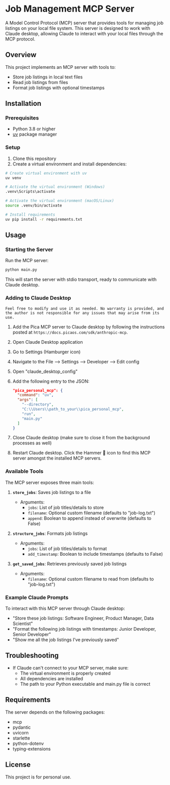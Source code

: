 # Job Management MCP Server

A Model Control Protocol (MCP) server that provides tools for managing job listings on your local file system. This server is designed to work with Claude desktop, allowing Claude to interact with your local files through the MCP protocol.

## Overview

This project implements an MCP server with tools to:

- Store job listings in local text files
- Read job listings from files
- Format job listings with optional timestamps

## Installation

### Prerequisites

- Python 3.8 or higher
- [uv](https://github.com/astral-sh/uv) package manager

### Setup

1. Clone this repository
2. Create a virtual environment and install dependencies:

```bash
# Create virtual environment with uv
uv venv

# Activate the virtual environment (Windows)
.venv\Scripts\activate

# Activate the virtual environment (macOS/Linux)
source .venv/bin/activate

# Install requirements
uv pip install -r requirements.txt
```

## Usage

### Starting the Server

Run the MCP server:

```bash
python main.py
```

This will start the server with stdio transport, ready to communicate with Claude desktop.

### Adding to Claude Desktop

    Feel free to modify and use it as needed. No warranty is provided, and the author is not responsible for any issues that may arise from its use.

1. Add the Pica MCP server to Claude desktop by following the instructions posted at `https://docs.picaos.com/sdk/anthropic-mcp`.

1. Open Claude Desktop application
2. Go to Settings (Hamburger icon)
3. Navigate to the File --> Settings --> Developer --> Edit config
4. Open "claude_desktop_config"
5. Add the following entry to the JSON:
    ```JSON
    "pica_personal_mcp": {
      "command": "uv",
      "args": [
        "--directory",
        "C:\\Users\\path_to_your\\pica_personal_mcp",
        "run",
        "main.py"
      ]
    }
    ```
6. Close Claude desktop (make sure to close it from the background processes as well)
7. Restart Claude desktop. Click the Hammer 🔨 icon to find this MCP server amongst the installed MCP servers.

### Available Tools

The MCP server exposes three main tools:

1. **`store_jobs`**: Saves job listings to a file
   - Arguments:
     - `jobs`: List of job titles/details to store
     - `filename`: Optional custom filename (defaults to "job-log.txt")
     - `append`: Boolean to append instead of overwrite (defaults to False)

2. **`structure_jobs`**: Formats job listings
   - Arguments:
     - `jobs`: List of job titles/details to format
     - `add_timestamp`: Boolean to include timestamps (defaults to False)

3. **`get_saved_jobs`**: Retrieves previously saved job listings
   - Arguments:
     - `filename`: Optional custom filename to read from (defaults to "job-log.txt")

### Example Claude Prompts

To interact with this MCP server through Claude desktop:

- "Store these job listings: Software Engineer, Product Manager, Data Scientist"
- "Format the following job listings with timestamps: Junior Developer, Senior Developer"
- "Show me all the job listings I've previously saved"

## Troubleshooting

- If Claude can't connect to your MCP server, make sure:
  - The virtual environment is properly created
  - All dependencies are installed
  - The path to your Python executable and main.py file is correct


## Requirements

The server depends on the following packages:

- mcp
- pydantic
- uvicorn
- starlette
- python-dotenv
- typing-extensions

## License

This project is for personal use.